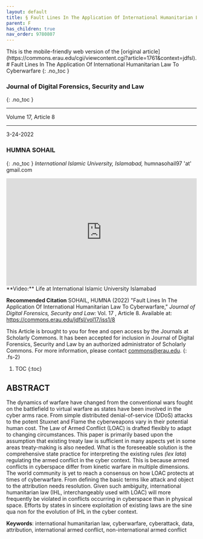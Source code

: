 ```yaml
---
layout: default
title: § Fault Lines In The Application Of International Humanitarian Law To Cyberwarfare  
parent: F 
has_children: true
nav_order: 9780807
---
```

<style>
.dont-break-out {
  /* These are technically the same, but use both */
  overflow-wrap: break-word;
  word-wrap: break-word;

     -ms-word-break: break-all;
  /* This is the dangerous one in WebKit, as it breaks things wherever */
  word-break: break-all;
  /* Instead use this non-standard one: */
  word-break: break-word;
}

.youtube-container {
    position: relative;
    width: 100%;
    height: 0;
    padding-bottom: 56.25%;
}
.youtube-video {
    position: absolute;
    top: 0;
    left: 0;
    width: 100%;
    height: 100%;
}

</style>

<div class="dont-break-out" markdown="1">
This is the mobile-friendly web version of the [original article](https://commons.erau.edu/cgi/viewcontent.cgi?article=1761&context=jdfsl).
# Fault Lines In The Application Of International Humanitarian Law To Cyberwarfare  
{: .no_toc }

### Journal of Digital Forensics, Security and Law 
{: .no_toc }

***

Volume 17, Article 8 

***

3-24-2022

### HUMNA SOHAIL
{: .no_toc }
*International Islamic University, Islamabad,* humnasohail97 'at' gmail.com 

<div class="youtube-container">
<iframe width="100%" src="https://www.youtube.com/embed/kChYBCeDdf0" title="YouTube video player" frameborder="0" allow="accelerometer; autoplay; clipboard-write; encrypted-media; gyroscope; picture-in-picture" allowfullscreen class="youtube-video"></iframe>
</div>
**Video:** Life at International Islamic University Islamabad 

**Recommended Citation**
SOHAIL, HUMNA (2022) "Fault Lines In The Application Of International Humanitarian Law To Cyberwarfare," *Journal of Digital Forensics, Security and Law:* Vol. 17 , Article 8. Available at: https://commons.erau.edu/jdfsl/vol17/iss1/8

This Article is brought to you for free and open access by the Journals at Scholarly Commons. It has been accepted for inclusion in Journal of Digital Forensics, Security and Law by an authorized administrator of Scholarly Commons. For more information, please contact commons@erau.edu.
{: .fs-2}

1. TOC
{:toc}

## ABSTRACT
The dynamics of warfare have changed from the conventional wars fought on the battlefield to virtual warfare as states have been involved in the cyber arms race. From simple distributed denial-of-service (DDoS) attacks to the potent Stuxnet and Flame the cyberweapons vary in their potential human cost. The Law of Armed Conflict (LOAC) is drafted flexibly to adapt to changing circumstances. This paper is primarily based upon the assumption that existing treaty law is sufficient in many aspects yet in some areas treaty-making is also needed. What is the foreseeable solution is the comprehensive state practice for interpreting the existing rules *(lex lata*) regulating the armed conflict in the cyber context. This is because armed conflicts in cyberspace differ from kinetic warfare in multiple dimensions. The world community is yet to reach a consensus on how LOAC protects at times of cyberwarfare. From defining the basic terms like attack and object to the attribution needs resolution. Given such ambiguity, international humanitarian law (IHL, interchangeably used with LOAC) will more frequently be violated in conflicts occurring in cyberspace than in physical space. Efforts by states in sincere exploitation of existing laws are the sine qua non for the evolution of IHL in the cyber context.

**Keywords**: international humanitarian law, cyberwarfare, cyberattack, data, attribution, international armed conflict, non-international armed conflict

</div>
